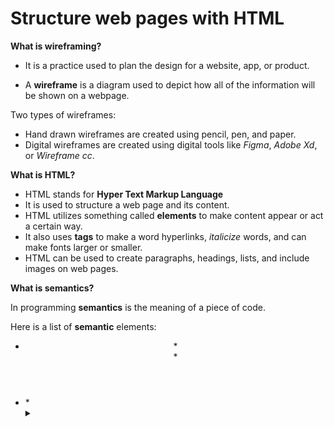 # Structure web pages with HTML

**What is wireframing?** 

* It is a practice used to plan the design for a website, app, or product. 

* A **wireframe** is a diagram used to depict how all of the information will be shown on a webpage.

Two types of wireframes:
* Hand drawn wireframes are created using pencil, pen, and paper.
* Digital wireframes are created using digital tools like *Figma*, *Adobe Xd*, or *Wireframe cc*. 

**What is HTML?**

* HTML stands for **Hyper Text Markup Language**
* It is used to structure a web page and its content.
* HTML utilizes something called **elements** to make content appear or act a certain way.
* It also uses **tags** to make a word hyperlinks, *italicize* words, and can make fonts larger or smaller.
* HTML can be used to create paragraphs, headings, lists, and include images on web pages.

**What is semantics?**

In programming **semantics** is the meaning of a piece of code.

Here is a list of **semantic** elements:

* <header>                    * <article>                 * <time>
* <footer>                    * <details>                 * <summary>



